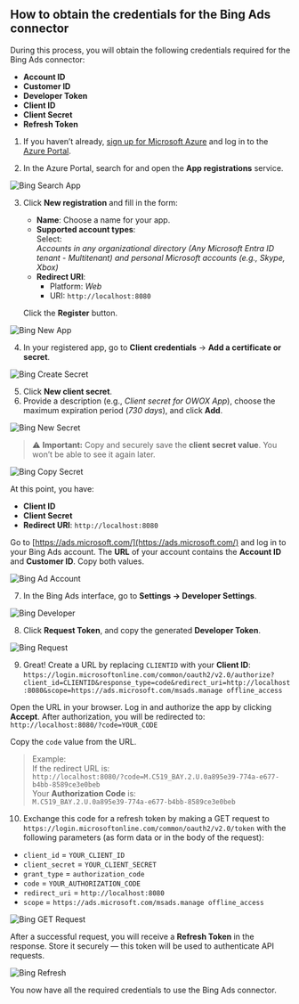 ## How to obtain the credentials for the Bing Ads connector

During this process, you will obtain the following credentials required for the Bing Ads connector:

- **Account ID**  
- **Customer ID**  
- **Developer Token**  
- **Client ID**  
- **Client Secret**  
- **Refresh Token**

1. If you haven’t already, [sign up for Microsoft Azure](https://azure.microsoft.com/) and log in to the [Azure Portal](https://portal.azure.com/).

2. In the Azure Portal, search for and open the **App registrations** service. 

![Bing Search App](/src/Integrations/BingAds/res/bing_appsearch.png)

3. Click **New registration** and fill in the form:

   - **Name**: Choose a name for your app.
   - **Supported account types**:  
     Select:  
     *Accounts in any organizational directory (Any Microsoft Entra ID tenant - Multitenant) and personal Microsoft accounts (e.g., Skype, Xbox)*
   - **Redirect URI**:  
     - Platform: *Web*  
     - URI: `http://localhost:8080`
  
   Click the **Register** button.

![Bing New App](/src/Integrations/BingAds/res/bing_newapp.png)

4. In your registered app, go to **Client credentials** -> **Add a certificate or secret**.

![Bing Create Secret](/src/Integrations/BingAds/res/bing_createsecret.png)

5. Click **New client secret**.
3. Provide a description (e.g., *Client secret for OWOX App*), choose the maximum expiration period (*730 days*), and click **Add**.

![Bing New Secret](/src/Integrations/BingAds/res/bing_newsecret.png)

> ⚠️ **Important:** Copy and securely save the **client secret value**. You won’t be able to see it again later.

![Bing Copy Secret](/src/Integrations/BingAds/res/bing_copysecret.png)

At this point, you have:
- **Client ID**
- **Client Secret**
- **Redirect URI**: `http://localhost:8080`

Go to [https://ads.microsoft.com/](https://ads.microsoft.com/) and log in to your Bing Ads account. The **URL** of your account contains the **Account ID** and **Customer ID**. Copy both values.

![Bing Ad Account](/src/Integrations/BingAds/res/bing_addaccount.png)

7. In the Bing Ads interface, go to **Settings → Developer Settings**.

![Bing Developer](/src/Integrations/BingAds/res/bing_developer.png)

8. Click **Request Token**, and copy the generated **Developer Token**.

![Bing Request](/src/Integrations/BingAds/res/bing_request.png)

9. Great! Create a URL by replacing `CLIENTID` with your **Client ID**:
`https://login.microsoftonline.com/common/oauth2/v2.0/authorize?client_id=CLIENTID&response_type=code&redirect_uri=http://localhost:8080&scope=https://ads.microsoft.com/msads.manage offline_access`

Open the URL in your browser. Log in and authorize the app by clicking **Accept**. After authorization, you will be redirected to:  
`http://localhost:8080/?code=YOUR_CODE`  

Copy the `code` value from the URL.

> Example:  
> If the redirect URL is:  
> `http://localhost:8080/?code=M.C519_BAY.2.U.0a895e39-774a-e677-b4bb-8589ce3e0beb`  
>Your **Authorization Code** is:  
>`M.C519_BAY.2.U.0a895e39-774a-e677-b4bb-8589ce3e0beb`

10. Exchange this code for a refresh token by making a GET request to 
`https://login.microsoftonline.com/common/oauth2/v2.0/token` 
with the following parameters (as form data or in the body of the request):
- `client_id` = `YOUR_CLIENT_ID`  
- `client_secret` = `YOUR_CLIENT_SECRET`  
- `grant_type` = `authorization_code`  
- `code` = `YOUR_AUTHORIZATION_CODE`  
- `redirect_uri` = `http://localhost:8080`  
- `scope` = `https://ads.microsoft.com/msads.manage offline_access`

![Bing GET Request](/src/Integrations/BingAds/res/bing_getrequest.png)

After a successful request, you will receive a **Refresh Token** in the response. Store it securely — this token will be used to authenticate API requests.

![Bing Refresh](/src/Integrations/BingAds/res/bing_refresh.png)

You now have all the required credentials to use the Bing Ads connector.